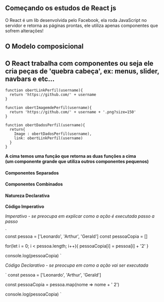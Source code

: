 ## Começando os estudos de React js

<p>O React é um lib desenvolvida pelo Facebook, ela roda JavaScript no servidor e retorna as páginas prontas, ele utiliza apenas componentes que sofrem alterações!    
</p>

## O Modelo composicional

## O React trabalha com componentes ou seja ele cria peças de 'quebra cabeça', ex: menus, slider, navbars e etc...

 
    function obertLinkPerfil(username){
      return 'https://github.com/' + username
    }

    function obertImagemdePerfil(username){
      return 'https://github.com/' + username + '.png?size=150'
    }

    function obertDadosPerfil(username){
      return{
        Image : obertDadosPerfil(username),
        link: obertLinkPerfil(username)
      }
    } 

<strong>A cima temos uma função que retorna as duas funções a cima <br>
(um componente grande que utiliza outros componentes pequenos)</strong>

<h4>Componentes Separados</h4>

<main/>
<article/>
<sidebar/>

<h4>Componentes Combinados</h4>

<main>
<article/>
<sidebar/>
</main>

<h4>Natureza Declarativa</h4>

<strong>Código Imperativo</strong>

<i>Imperativo - se preocupa em explicar como a ação é executada passo a passo</i>

`  
   const pessoa = ['Leonardo', 'Arthur', 'Gerald']
   const pessoaCopia = []
    

   for(let i = 0; i < pessoa.length; i++){
    pessoaCopia[i] = pessoa[i] + '2'
   }


   console.log(pessoaCopia)
`
 
 <i>Código Declarativo - se preocupa em como a ação vai ser executada</i>

`  const pessoa = ['Leonardo', 'Arthur', 'Gerald']

   const pessoaCopia = pessoa.map(nome => nome + ' 2')

   console.log(pessoaCopia)
`



